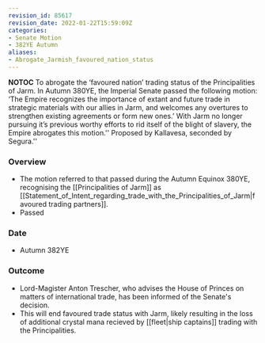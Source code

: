 ```yaml
---
revision_id: 85617
revision_date: 2022-01-22T15:59:09Z
categories:
- Senate Motion
- 382YE Autumn
aliases:
- Abrogate_Jarmish_favoured_nation_status
---
```



__NOTOC__
To abrogate the ‘favoured nation’ trading status of the Principalities of Jarm. In Autumn 380YE, the Imperial Senate passed the following motion: ‘The Empire recognizes the importance of extant and future trade in strategic materials with our allies in Jarm, and welcomes any overtures to strengthen existing agreements or form new ones.’ With Jarm no longer pursuing it’s previous worthy efforts to rid itself of the blight of slavery, the Empire abrogates this motion.''
Proposed by Kallavesa, seconded by Segura.''
### Overview
* The motion referred to that passed during the Autumn Equinox 380YE, recognising the [[Principalities of Jarm]] as [[Statement_of_Intent_regarding_trade_with_the_Principalities_of_Jarm|favoured trading partners]].
* Passed
### Date
* Autumn 382YE
### Outcome
* Lord-Magister Anton Trescher, who advises the House of Princes on matters of international trade, has been informed of the Senate's decision.
* This will end favoured trade status with Jarm, likely resulting in the loss of additional crystal mana recieved by [[fleet|ship captains]] trading with the Principalities.